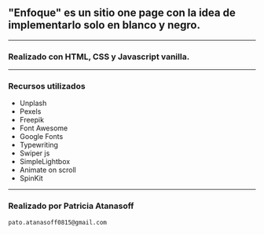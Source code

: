 ## "Enfoque" es un sitio one page con la idea de implementarlo solo en blanco y negro.

---

### Realizado con HTML, CSS y Javascript vanilla.

---

### Recursos utilizados

* Unplash
* Pexels
* Freepik
* Font Awesome
* Google Fonts
* Typewriting
* Swiper js
* SimpleLightbox
* Animate on scroll
* SpinKit

---

### Realizado por Patricia Atanasoff

`pato.atanasoff0815@gmail.com`

